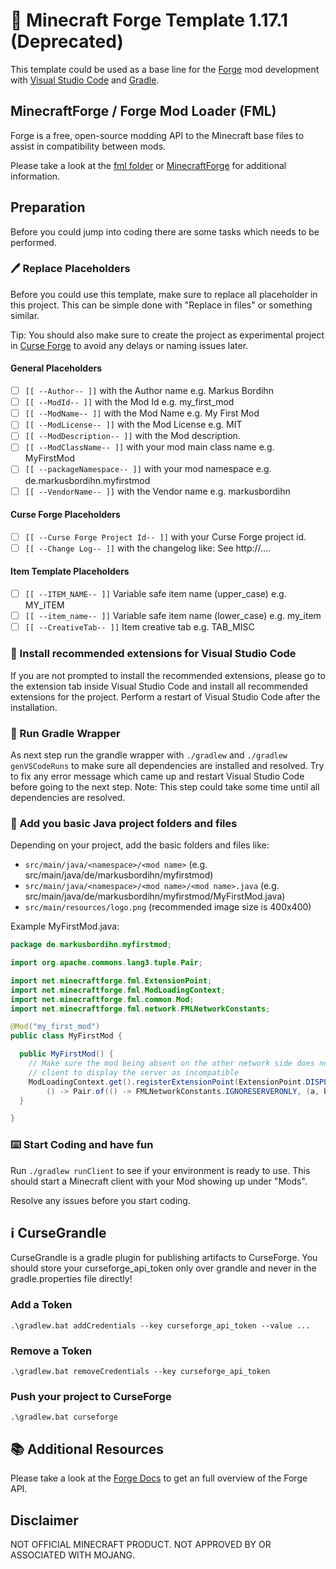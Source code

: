 # 📄 Minecraft Forge Template 1.17.1 (Deprecated)

This template could be used as a base line for the [Forge][minecraft_forge] mod development with [Visual Studio Code][visual_studio_code] and [Gradle][gradle].

## MinecraftForge / Forge Mod Loader (FML)

Forge is a free, open-source modding API to the Minecraft base files to assist in compatibility between mods.

Please take a look at the [fml folder](fml/) or [MinecraftForge][minecraft_forge] for additional information.

## Preparation

Before you could jump into coding there are some tasks which needs to be performed.

### 🖊️ Replace Placeholders

Before you could use this template, make sure to replace all placeholder in this project.
This can be simple done with "Replace in files" or something similar.

Tip: You should also make sure to create the project as experimental project in [Curse Forge][curse_forge] to avoid any delays or naming issues later.

#### General Placeholders

- [ ] `[[ --Author-- ]]` with the Author name e.g. Markus Bordihn
- [ ] `[[ --ModId-- ]]` with the Mod Id e.g. my_first_mod
- [ ] `[[ --ModName-- ]]` with the Mod Name e.g. My First Mod
- [ ] `[[ --ModLicense-- ]]` with the Mod License e.g. MIT
- [ ] `[[ --ModDescription-- ]]` with the Mod description.
- [ ] `[[ --ModClassName-- ]]` with your mod main class name e.g. MyFirstMod
- [ ] `[[ --packageNamespace-- ]]` with your mod namespace e.g. de.markusbordihn.myfirstmod
- [ ] `[[ --VendorName-- ]]` with the Vendor name e.g. markusbordihn

#### Curse Forge Placeholders

- [ ] `[[ --Curse Forge Project Id-- ]]` with your Curse Forge project id.
- [ ] `[[ --Change Log-- ]]` with the changelog like: See http://....

#### Item Template Placeholders
- [ ] `[[ --ITEM_NAME-- ]]` Variable safe item name (upper_case) e.g. MY_ITEM
- [ ] `[[ --item_name-- ]]` Variable safe item name (lower_case) e.g. my_item
- [ ] `[[ --CreativeTab-- ]]` Item creative tab e.g. TAB_MISC

### 💾 Install recommended extensions for Visual Studio Code

If you are not prompted to install the recommended extensions, please go to the extension tab inside Visual Studio Code and install all recommended extensions for the project. Perform a restart of Visual Studio Code after the installation.

### 🏃 Run Gradle Wrapper

As next step run the grandle wrapper with `./gradlew` and `./gradlew genVSCodeRuns` to make sure all dependencies are installed and resolved.
Try to fix any error message which came up and restart Visual Studio Code before going to the next step.
Note: This step could take some time until all dependencies are resolved.

### 📂 Add you basic Java project folders and files

Depending on your project, add the basic folders and files like:

- `src/main/java/<namespace>/<mod name>` (e.g. src/main/java/de/markusbordihn/myfirstmod)
- `src/main/java/<namespace>/<mod name>/<mod name>.java` (e.g. src/main/java/de/markusbordihn/myfirstmod/MyFirstMod.java)
- `src/main/resources/logo.png` (recommended image size is 400x400)

Example MyFirstMod.java:

```java
package de.markusbordihn.myfirstmod;

import org.apache.commons.lang3.tuple.Pair;

import net.minecraftforge.fml.ExtensionPoint;
import net.minecraftforge.fml.ModLoadingContext;
import net.minecraftforge.fml.common.Mod;
import net.minecraftforge.fml.network.FMLNetworkConstants;

@Mod("my_first_mod")
public class MyFirstMod {

  public MyFirstMod() {
    // Make sure the mod being absent on the other network side does not cause the
    // client to display the server as incompatible
    ModLoadingContext.get().registerExtensionPoint(ExtensionPoint.DISPLAYTEST,
        () -> Pair.of(() -> FMLNetworkConstants.IGNORESERVERONLY, (a, b) -> true));
  }

}
```

### ⌨️ Start Coding and have fun

Run `./gradlew runClient` to see if your environment is ready to use.
This should start a Minecraft client with your Mod showing up under "Mods".

Resolve any issues before you start coding.

## ℹ️ CurseGrandle

CurseGrandle is a gradle plugin for publishing artifacts to CurseForge.
You should store your curseforge_api_token only over grandle and never in the gradle.properties file directly!

### Add a Token

`.\gradlew.bat addCredentials --key curseforge_api_token --value ...`

### Remove a Token

`.\gradlew.bat removeCredentials --key curseforge_api_token`

### Push your project to CurseForge

`.\gradlew.bat curseforge`

## 📚 Additional Resources

Please take a look at the [Forge Docs][forge_docs] to get an full overview of the Forge API.

## Disclaimer

NOT OFFICIAL MINECRAFT PRODUCT. NOT APPROVED BY OR ASSOCIATED WITH MOJANG.

[curse_forge]: https://www.curseforge.com/
[forge_docs]: https://mcforge.readthedocs.io/en/latest/
[gradle]: https://docs.gradle.org/
[minecraft_forge]: https://github.com/MinecraftForge/MinecraftForge
[visual_studio_code]: https://code.visualstudio.com/
